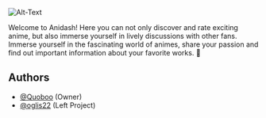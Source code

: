 ![Alt-Text](https://i.imgur.com/xJZRzZu.png)

Welcome to Anidash! Here you can not only discover and rate exciting 
anime, but also immerse yourself in lively discussions with other fans. 
Immerse yourself in the fascinating world of animes, share your 
passion and find out important information about your favorite works. 🌸

## Authors

- [@Quoboo](https://github.com/quoboo) (Owner)
- [@oglis22](https://github.com/oglis22) (Left Project)
